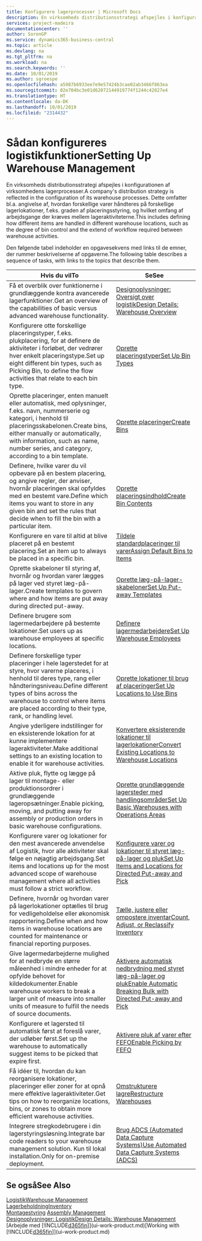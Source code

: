 ```yaml
---
title: Konfigurere lagerprocesser | Microsoft Docs
description: En virksomheds distributionsstrategi afspejles i konfigurationen af virksomhedens lagerprocesser. Dette omfatter bl.a. angivelse af, hvordan forskellige varer håndteres på forskellige lagerlokationer, f.eks. graden af placeringsstyring, og hvilket omfang af arbejdsgange der kræves mellem lageraktiviteterne.
services: project-madeira
documentationcenter: ''
author: SorenGP
ms.service: dynamics365-business-central
ms.topic: article
ms.devlang: na
ms.tgt_pltfrm: na
ms.workload: na
ms.search.keywords: ''
ms.date: 10/01/2019
ms.author: sgroespe
ms.openlocfilehash: a5987b6933ee7e9e57424b3cae02ab3466f863ea
ms.sourcegitcommit: 02e704bc3e01d62072144919774f1244c42827e4
ms.translationtype: HT
ms.contentlocale: da-DK
ms.lasthandoff: 10/01/2019
ms.locfileid: "2314432"
---
```

# <a name="setting-up-warehouse-management"></a><span data-ttu-id="72e28-104">Sådan konfigureres logistikfunktioner</span><span class="sxs-lookup"><span data-stu-id="72e28-104">Setting Up Warehouse Management</span></span>
<span data-ttu-id="72e28-105">En virksomheds distributionsstrategi afspejles i konfigurationen af virksomhedens lagerprocesser.</span><span class="sxs-lookup"><span data-stu-id="72e28-105">A company's distribution strategy is reflected in the configuration of its warehouse processes.</span></span> <span data-ttu-id="72e28-106">Dette omfatter bl.a. angivelse af, hvordan forskellige varer håndteres på forskellige lagerlokationer, f.eks. graden af placeringsstyring, og hvilket omfang af arbejdsgange der kræves mellem lageraktiviteterne.</span><span class="sxs-lookup"><span data-stu-id="72e28-106">This includes defining how different items are handled in different warehouse locations, such as the degree of bin control and the extend of workflow required between warehouse activities.</span></span>  

 <span data-ttu-id="72e28-107">Den følgende tabel indeholder en opgavesekvens med links til de emner, der rummer beskrivelserne af opgaverne.</span><span class="sxs-lookup"><span data-stu-id="72e28-107">The following table describes a sequence of tasks, with links to the topics that describe them.</span></span>   

|<span data-ttu-id="72e28-108">**Hvis du vil**</span><span class="sxs-lookup"><span data-stu-id="72e28-108">**To**</span></span>|<span data-ttu-id="72e28-109">**Se**</span><span class="sxs-lookup"><span data-stu-id="72e28-109">**See**</span></span>|  
|------------|-------------|  
|<span data-ttu-id="72e28-110">Få et overblik over funktionerne i grundlæggende kontra avancerede lagerfunktioner.</span><span class="sxs-lookup"><span data-stu-id="72e28-110">Get an overview of the capabilities of basic versus advanced warehouse functionality.</span></span>|[<span data-ttu-id="72e28-111">Designoplysninger: Oversigt over logistik</span><span class="sxs-lookup"><span data-stu-id="72e28-111">Design Details: Warehouse Overview</span></span>](design-details-warehouse-overview.md)|  
|<span data-ttu-id="72e28-112">Konfigurere otte forskellige placeringstyper, f.eks. plukplacering, for at definere de aktiviteter i forløbet, der vedrører hver enkelt placeringstype.</span><span class="sxs-lookup"><span data-stu-id="72e28-112">Set up eight different bin types, such as Picking Bin, to define the flow activities that relate to each bin type.</span></span>|[<span data-ttu-id="72e28-113">Oprette placeringstyper</span><span class="sxs-lookup"><span data-stu-id="72e28-113">Set Up Bin Types</span></span>](warehouse-how-to-set-up-bin-types.md)|  
|<span data-ttu-id="72e28-114">Oprette placeringer, enten manuelt eller automatisk, med oplysninger, f.eks. navn, nummerserie og kategori, i henhold til placeringsskabelonen.</span><span class="sxs-lookup"><span data-stu-id="72e28-114">Create bins, either manually or automatically, with information, such as name, number series, and category, according to a bin template.</span></span>|[<span data-ttu-id="72e28-115">Oprette placeringer</span><span class="sxs-lookup"><span data-stu-id="72e28-115">Create Bins</span></span>](warehouse-how-to-create-individual-bins.md)|  
|<span data-ttu-id="72e28-116">Definere, hvilke varer du vil opbevare på en bestem placering, og angive regler, der anviser, hvornår placeringen skal opfyldes med en bestemt vare.</span><span class="sxs-lookup"><span data-stu-id="72e28-116">Define which items you want to store in any given bin and set the rules that decide when to fill the bin with a particular item.</span></span>|[<span data-ttu-id="72e28-117">Oprette placeringsindhold</span><span class="sxs-lookup"><span data-stu-id="72e28-117">Create Bin Contents</span></span>](warehouse-how-to-set-up-bin-contents.md)|  
|<span data-ttu-id="72e28-118">Konfigurere en vare til altid at blive placeret på en bestemt placering.</span><span class="sxs-lookup"><span data-stu-id="72e28-118">Set an item up to always be placed in a specific bin.</span></span>|[<span data-ttu-id="72e28-119">Tildele standardplaceringer til varer</span><span class="sxs-lookup"><span data-stu-id="72e28-119">Assign Default Bins to Items</span></span>](warehouse-how-to-assign-default-bins-to-items.md)|
|<span data-ttu-id="72e28-120">Oprette skabeloner til styring af, hvornår og hvordan varer lægges på lager ved styret læg-på-lager.</span><span class="sxs-lookup"><span data-stu-id="72e28-120">Create templates to govern where and how items are put away during directed put-away.</span></span>|[<span data-ttu-id="72e28-121">Oprette læg-på-lager-skabeloner</span><span class="sxs-lookup"><span data-stu-id="72e28-121">Set Up Put-away Templates</span></span>](warehouse-how-to-set-up-put-away-templates.md)|
|<span data-ttu-id="72e28-122">Definere brugere som lagermedarbejdere på bestemte lokationer.</span><span class="sxs-lookup"><span data-stu-id="72e28-122">Set users up as warehouse employees at specific locations.</span></span>|[<span data-ttu-id="72e28-123">Definere lagermedarbejdere</span><span class="sxs-lookup"><span data-stu-id="72e28-123">Set Up Warehouse Employees</span></span>](warehouse-how-to-set-up-warehouse-employees.md)|
|<span data-ttu-id="72e28-124">Definere forskellige typer placeringer i hele lagerstedet for at styre, hvor varerne placeres, i henhold til deres type, rang eller håndteringsniveau.</span><span class="sxs-lookup"><span data-stu-id="72e28-124">Define different types of bins across the warehouse to control where items are placed according to their type, rank, or handling level.</span></span>|[<span data-ttu-id="72e28-125">Oprette lokationer til brug af placeringer</span><span class="sxs-lookup"><span data-stu-id="72e28-125">Set Up Locations to Use Bins</span></span>](warehouse-how-to-set-up-locations-to-use-bins.md)|
|<span data-ttu-id="72e28-126">Angive yderligere indstillinger for en eksisterende lokation for at kunne implementere lageraktiviteter.</span><span class="sxs-lookup"><span data-stu-id="72e28-126">Make additional settings to an existing location to enable it for warehouse activities.</span></span>|[<span data-ttu-id="72e28-127">Konvertere eksisterende lokationer til lagerlokationer</span><span class="sxs-lookup"><span data-stu-id="72e28-127">Convert Existing Locations to Warehouse Locations</span></span>](warehouse-how-to-convert-existing-locations-to-warehouse-locations.md)|
|<span data-ttu-id="72e28-128">Aktive pluk, flytte og lægge på lager til montage- eller produktionsordrer i grundlæggende lageropsætninger.</span><span class="sxs-lookup"><span data-stu-id="72e28-128">Enable picking, moving, and putting away for assembly or production orders in basic warehouse configurations.</span></span>|[<span data-ttu-id="72e28-129">Oprette grundlæggende lagersteder med handlingsområder</span><span class="sxs-lookup"><span data-stu-id="72e28-129">Set Up Basic Warehouses with Operations Areas</span></span>](warehouse-how-to-set-up-basic-warehouses-with-operations-areas.md)|  
|<span data-ttu-id="72e28-130">Konfigurere varer og lokationer for den mest avancerede anvendelse af Logistik, hvor alle aktiviteter skal følge en nøjagtig arbejdsgang.</span><span class="sxs-lookup"><span data-stu-id="72e28-130">Set items and locations up for the most advanced scope of warehouse management where all activities must follow a strict workflow.</span></span>|[<span data-ttu-id="72e28-131">Konfigurere varer og lokationer til styret læg-på-lager og pluk</span><span class="sxs-lookup"><span data-stu-id="72e28-131">Set Up Items and Locations for Directed Put-away and Pick</span></span>](warehouse-how-to-set-up-items-for-directed-put-away-and-pick.md)|  
|<span data-ttu-id="72e28-132">Definere, hvornår og hvordan varer på lagerlokationer optælles til brug for vedligeholdelse eller økonomisk rapportering.</span><span class="sxs-lookup"><span data-stu-id="72e28-132">Define when and how items in warehouse locations are counted for maintenance or financial reporting purposes.</span></span>|[<span data-ttu-id="72e28-133">Tælle, justere eller ompostere inventar</span><span class="sxs-lookup"><span data-stu-id="72e28-133">Count, Adjust, or Reclassify Inventory</span></span>](inventory-how-count-adjust-reclassify.md)|
|<span data-ttu-id="72e28-134">Give lagermedarbejderne mulighed for at nedbryde en større måleenhed i mindre enheder for at opfylde behovet for kildedokumenter.</span><span class="sxs-lookup"><span data-stu-id="72e28-134">Enable warehouse workers to break a larger unit of measure into smaller units of measure to fulfill the needs of source documents.</span></span>|[<span data-ttu-id="72e28-135">Aktivere automatisk nedbrydning med styret læg-på-lager og pluk</span><span class="sxs-lookup"><span data-stu-id="72e28-135">Enable Automatic Breaking Bulk with Directed Put-away and Pick</span></span>](warehouse-enable-automatic-breaking-bulk-with-directed-put-away-and-pick.md)|  
|<span data-ttu-id="72e28-136">Konfigurere et lagersted til automatisk først at foreslå varer, der udløber først.</span><span class="sxs-lookup"><span data-stu-id="72e28-136">Set up the warehouse to automatically suggest items to be picked that expire first.</span></span>|[<span data-ttu-id="72e28-137">Aktivere pluk af varer efter FEFO</span><span class="sxs-lookup"><span data-stu-id="72e28-137">Enable Picking by FEFO</span></span>](warehouse-picking-by-fefo.md)|
|<span data-ttu-id="72e28-138">Få idéer til, hvordan du kan reorganisere lokationer, placeringer eller zoner for at opnå mere effektive lageraktiviteter.</span><span class="sxs-lookup"><span data-stu-id="72e28-138">Get tips on how to reorganize locations, bins, or zones to obtain more efficient warehouse activities.</span></span>|[<span data-ttu-id="72e28-139">Omstrukturere lagre</span><span class="sxs-lookup"><span data-stu-id="72e28-139">Restructure Warehouses</span></span>](warehouse-how-to-restructure-warehouses.md)|
|<span data-ttu-id="72e28-140">Integrere stregkodebrugere i din lagerstyringsløsning.</span><span class="sxs-lookup"><span data-stu-id="72e28-140">Integrate bar code readers to your warehouse management solution.</span></span> <span data-ttu-id="72e28-141">Kun til lokal installation.</span><span class="sxs-lookup"><span data-stu-id="72e28-141">Only for on-premise deployment.</span></span>|[<span data-ttu-id="72e28-142">Brug ADCS (Automated Data Capture Systems)</span><span class="sxs-lookup"><span data-stu-id="72e28-142">Use Automated Data Capture Systems (ADCS)</span></span>](warehouse-use-automated-data-capture-systems-adcs.md)|

## <a name="see-also"></a><span data-ttu-id="72e28-143">Se også</span><span class="sxs-lookup"><span data-stu-id="72e28-143">See Also</span></span>  
[<span data-ttu-id="72e28-144">Logistik</span><span class="sxs-lookup"><span data-stu-id="72e28-144">Warehouse Management</span></span>](warehouse-manage-warehouse.md)  
[<span data-ttu-id="72e28-145">Lagerbeholdning</span><span class="sxs-lookup"><span data-stu-id="72e28-145">Inventory</span></span>](inventory-manage-inventory.md)  
<span data-ttu-id="72e28-146">[Montagestyring](assembly-assemble-items.md)  </span><span class="sxs-lookup"><span data-stu-id="72e28-146">[Assembly Management](assembly-assemble-items.md)  </span></span>  
[<span data-ttu-id="72e28-147">Designoplysninger: Logistik</span><span class="sxs-lookup"><span data-stu-id="72e28-147">Design Details: Warehouse Management</span></span>](design-details-warehouse-management.md)  
<span data-ttu-id="72e28-148">[Arbejde med [!INCLUDE[d365fin](includes/d365fin_md.md)]](ui-work-product.md)</span><span class="sxs-lookup"><span data-stu-id="72e28-148">[Working with [!INCLUDE[d365fin](includes/d365fin_md.md)]](ui-work-product.md)</span></span>
